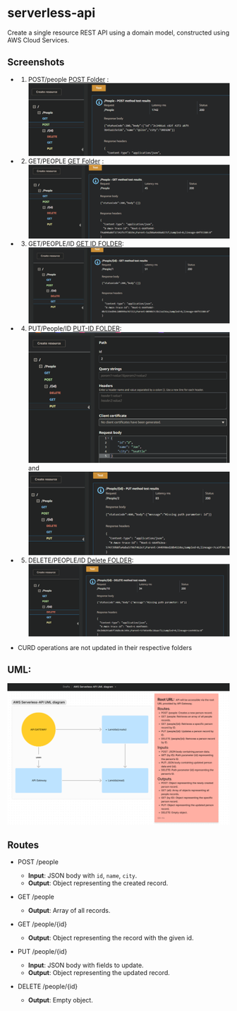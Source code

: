 # serverless-api
Create a single resource REST API using a domain model, constructed using AWS Cloud Services.

## Screenshots

- 1. POST/people [POST Folder](POST) :![alt text](image-2.png)

- 2. GET/PEOPLE [GET Folder](GET-ID) :![alt text](image-5.png)

- 3. GET/PEOPLE/ID [GET ID FOLDER](GET-ID): ![alt text](image-4.png)

- 4. PUT/People/ID [PUT-ID FOLDER](PUT-ID): ![alt text](image-3.png) and ![alt text](image-1.png)
 
- 5. DELETE/PEOPLE/ID [Delete FOLDER](DeletebyID): ![alt text](image-6.png)

* CURD operations are not updated in their respective folders

## UML: 
![alt text](image.png)


## Routes
- POST /people
  - **Input**: JSON body with `id`, `name`, `city`.
  - **Output**: Object representing the created record.
  
- GET /people
  - **Output**: Array of all records.

- GET /people/{id}
  - **Output**: Object representing the record with the given id.

- PUT /people/{id}
  - **Input**: JSON body with fields to update.
  - **Output**: Object representing the updated record.

- DELETE /people/{id}
  - **Output**: Empty object.

